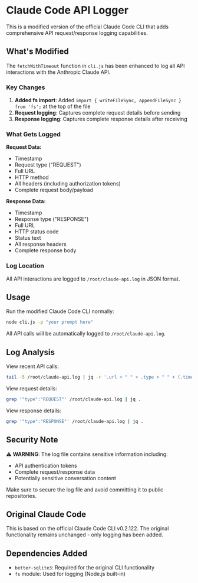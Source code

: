 # Claude Code API Logger

This is a modified version of the official Claude Code CLI that adds comprehensive API request/response logging capabilities.

## What's Modified

The `fetchWithTimeout` function in `cli.js` has been enhanced to log all API interactions with the Anthropic Claude API.

### Key Changes

1. **Added fs import**: Added `import { writeFileSync, appendFileSync } from 'fs';` at the top of the file
2. **Request logging**: Captures complete request details before sending
3. **Response logging**: Captures complete response details after receiving

### What Gets Logged

**Request Data:**
- Timestamp
- Request type ("REQUEST")
- Full URL
- HTTP method
- All headers (including authorization tokens)
- Complete request body/payload

**Response Data:**
- Timestamp
- Response type ("RESPONSE") 
- Full URL
- HTTP status code
- Status text
- All response headers
- Complete response body

### Log Location

All API interactions are logged to `/root/claude-api.log` in JSON format.

## Usage

Run the modified Claude Code CLI normally:

```bash
node cli.js -p "your prompt here"
```

All API calls will be automatically logged to `/root/claude-api.log`.

## Log Analysis

View recent API calls:
```bash
tail -5 /root/claude-api.log | jq -r '.url + " " + .type + " " + (.timestamp | split("T")[1] | split(".")[0])'
```

View request details:
```bash
grep '"type":"REQUEST"' /root/claude-api.log | jq .
```

View response details:
```bash
grep '"type":"RESPONSE"' /root/claude-api.log | jq .
```

## Security Note

⚠️ **WARNING**: The log file contains sensitive information including:
- API authentication tokens
- Complete request/response data
- Potentially sensitive conversation content

Make sure to secure the log file and avoid committing it to public repositories.

## Original Claude Code

This is based on the official Claude Code CLI v0.2.122. The original functionality remains unchanged - only logging has been added.

## Dependencies Added

- `better-sqlite3`: Required for the original CLI functionality
- `fs` module: Used for logging (Node.js built-in)